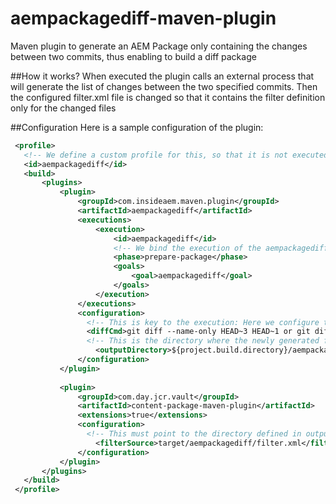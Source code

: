 # aempackagediff-maven-plugin
Maven plugin to generate an AEM Package only containing the changes between two commits, thus enabling to build a diff package

##How it works?
When executed the plugin calls an external process that will generate the list of changes between the two specified commits.
Then the configured filter.xml file is changed so that it contains the filter definition only for the changed files

##Configuration
Here is a sample configuration of the plugin:
 ```xml 
  <profile>
    <!-- We define a custom profile for this, so that it is not executed by default -->
  	<id>aempackagediff</id>
  	<build>
  		<plugins>
  			<plugin>
  				<groupId>com.insideaem.maven.plugin</groupId>
  				<artifactId>aempackagediff</artifactId>
  				<executions>
  					<execution>
  						<id>aempackagediff</id>
  						<!-- We bind the execution of the aempackagediff goal to the prepare-package phase -->
  						<phase>prepare-package</phase>
  						<goals>
  							<goal>aempackagediff</goal>
  						</goals>
  					</execution>
  				</executions>
  				<configuration>
  				  <!-- This is key to the execution: Here we configure the command that will return the changed files. This can also be passed as a maven property -Daempackagediff.diffCmd when triggered through a CI tool like Bamboo or Jenkins. You can therefore have a step in the CI that computes the commit from the last build and the one of the current and pass it as parameter. In this case simply remove diffCmd from the xml and call maven with -Daempackagediff.diffCmd -->
  				  <diffCmd>git diff --name-only HEAD~3 HEAD~1 or git diff --name-only SHA1 SHA2</diffCmd>
  				  <!-- This is the directory where the newly generated filter.xml file will be created created-->
  					<outputDirectory>${project.build.directory}/aempackagediff</outputDirectory>
  				</configuration>
  			</plugin>
  			
  			<plugin>
  				<groupId>com.day.jcr.vault</groupId>
  				<artifactId>content-package-maven-plugin</artifactId>
  				<extensions>true</extensions>
  				<configuration>
  				  <!-- This must point to the directory defined in outputDirectory so that the content-package plugin uses that filter.xml file -->
  					<filterSource>target/aempackagediff/filter.xml</filterSource>
  				</configuration>
  			</plugin>
  		</plugins>
  	</build>
  </profile>
```
